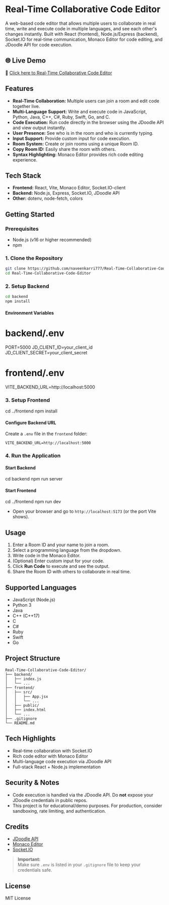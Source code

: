 # Real-Time Collaborative Code Editor

A web-based code editor that allows multiple users to collaborate in real time, write and execute code in multiple languages, and see each other's changes instantly. Built with React (frontend), Node.js/Express (backend), Socket.IO for real-time communication, Monaco Editor for code editing, and JDoodle API for code execution.


## 🌐 Live Demo

🔗 [Click here to Real-Time Collaborative Code Editor](https://smart-shop-fullstack.vercel.app/)


## Features

- **Real-Time Collaboration:** Multiple users can join a room and edit code together live.
- **Multi-Language Support:** Write and execute code in JavaScript, Python, Java, C++, C#, Ruby, Swift, Go, and C.
- **Code Execution:** Run code directly in the browser using the JDoodle API and view output instantly.
- **User Presence:** See who is in the room and who is currently typing.
- **Input Support:** Provide custom input for code execution.
- **Room System:** Create or join rooms using a unique Room ID.
- **Copy Room ID:** Easily share the room with others.
- **Syntax Highlighting:** Monaco Editor provides rich code editing experience.

## Tech Stack

- **Frontend:** React, Vite, Monaco Editor, Socket.IO-client
- **Backend:** Node.js, Express, Socket.IO, JDoodle API
- **Other:** dotenv, node-fetch, colors

## Getting Started

### Prerequisites
- Node.js (v16 or higher recommended)
- npm

### 1. Clone the Repository
```sh
git clone https://github.com/naveenkarri777/Real-Time-Collaborative-Code-Editor.git
cd Real-Time-Collaborative-Code-Editor
```

### 2. Setup Backend
```sh
cd backend
npm install
```

#### Environment Variables
# backend/.env
PORT=5000
JD_CLIENT_ID=your_client_id
JD_CLIENT_SECRET=your_client_secret

# frontend/.env
VITE_BACKEND_URL=http://localhost:5000

### 3. Setup Frontend
cd ../frontend
npm install


#### Configure Backend URL
Create a `.env` file in the `frontend` folder:
```
VITE_BACKEND_URL=http://localhost:5000
```

### 4. Run the Application

#### Start Backend
cd backend
npm run server


#### Start Frontend

cd ../frontend
npm run dev

- Open your browser and go to `http://localhost:5173` (or the port Vite shows).

## Usage

1. Enter a Room ID and your name to join a room.
2. Select a programming language from the dropdown.
3. Write code in the Monaco Editor.
4. (Optional) Enter custom input for your code.
5. Click **Run Code** to execute and see the output.
6. Share the Room ID with others to collaborate in real time.

## Supported Languages
- JavaScript (Node.js)
- Python 3
- Java
- C++ (C++17)
- C
- C#
- Ruby
- Swift
- Go

## Project Structure

```
Real-Time-Collaborative-Code-Editor/
├── backend/
│   ├── index.js
│   └── ...
├── frontend/
│   ├── src/
│   │   ├── App.jsx
│   │   └── ...
│   ├── public/
│   ├── index.html
│   └── ...
├── .gitignore
└── README.md
```
## Tech Highlights
- Real-time collaboration with Socket.IO
- Rich code editor with Monaco Editor
- Multi-language code execution via JDoodle API
- Full-stack React + Node.js implementation


## Security & Notes
- Code execution is handled via the JDoodle API. Do **not** expose your JDoodle credentials in public repos.
- This project is for educational/demo purposes. For production, consider sandboxing, rate limiting, and authentication.

## Credits
- [JDoodle API](https://www.jdoodle.com/)
- [Monaco Editor](https://microsoft.github.io/monaco-editor/)
- [Socket.IO](https://socket.io/)


> **Important:**  
> Make sure `.env` is listed in your `.gitignore` file to keep your credentials safe.


## License
MIT License

